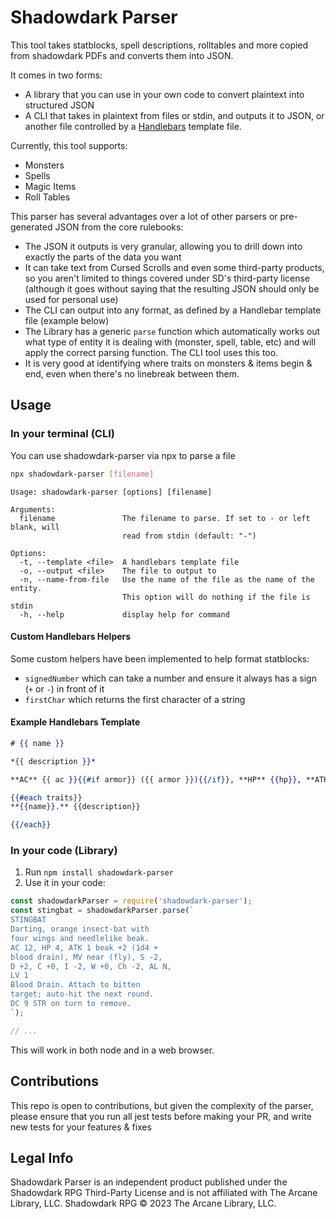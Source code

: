 # Shadowdark Parser

This tool takes statblocks, spell descriptions, rolltables and more copied from shadowdark PDFs and converts them into JSON.

It comes in two forms: 

- A library that you can use in your own code to convert plaintext into structured JSON
- A CLI that takes in plaintext from files or stdin, and outputs it to JSON, or another file controlled by a [Handlebars](https://handlebarsjs.com/) template file.

Currently, this tool supports:

- Monsters
- Spells
- Magic Items
- Roll Tables

This parser has several advantages over a lot of other parsers or pre-generated JSON from the core rulebooks:

- The JSON it outputs is very granular, allowing you to drill down into exactly the parts of the data you want
- It can take text from Cursed Scrolls and even some third-party products, so you aren't limited to things covered under SD's third-party license (although it goes without saying that the resulting JSON should only be used for personal use)
- The CLI can output into any format, as defined by a Handlebar template file (example below)
- The Library has a generic `parse` function which automatically works out what type of entity it is dealing with (monster, spell, table, etc) and will apply the correct parsing function. The CLI tool uses this too.
- It is very good at identifying where traits on monsters & items begin & end, even when there's no linebreak between them.


## Usage

### In your terminal (CLI)

You can use shadowdark-parser via npx to parse a file

```bash
npx shadowdark-parser [filename]
```

```
Usage: shadowdark-parser [options] [filename]

Arguments:
  filename               The filename to parse. If set to - or left blank, will
                         read from stdin (default: "-")

Options:
  -t, --template <file>  A handlebars template file
  -o, --output <file>    The file to output to
  -n, --name-from-file   Use the name of the file as the name of the entity.
                         This option will do nothing if the file is stdin
  -h, --help             display help for command
```

#### Custom Handlebars Helpers

Some custom helpers have been implemented to help format statblocks:

- `signedNumber` which can take a number and ensure it always has a sign (`+` or `-`) in front of it
- `firstChar` which returns the first character of a string

#### Example Handlebars Template

```hbs
# {{ name }}

*{{ description }}*

**AC** {{ ac }}{{#if armor}} ({{ armor }}){{/if}}, **HP** {{hp}}, **ATK** {{#each attacks}}{{#each this}}{{quantity}} {{name}} {{bonus}}{{#if damage}} ({{damage}}){{/if}}{{#unless @last}} and {{/unless}}{{/each}}{{#unless @last}} or {{/unless}}{{/each}}, **MV** {{ movementDistance }}{{#if movementType}} ({{movementType}}){{/if}}, **S** {{signedNumber strength}}, **D** {{signedNumber dexterity}}, **C** {{signedNumber constitution}}, **I** {{signedNumber intelligence}}, **W** {{signedNumber wisdom}}, **Ch** {{signedNumber charisma}}, **AL** {{firstChar alignment}}, **LV** {{level}}

{{#each traits}}
**{{name}}.** {{description}}

{{/each}}
```

### In your code (Library)

1. Run `npm install shadowdark-parser`
2. Use it in your code:

```js
const shadowdarkParser = require('shadowdark-parser');
const stingbat = shadowdarkParser.parse(`
STINGBAT
Darting, orange insect-bat with
four wings and needlelike beak.
AC 12, HP 4, ATK 1 beak +2 (1d4 +
blood drain), MV near (fly), S -2,
D +2, C +0, I -2, W +0, Ch -2, AL N,
LV 1
Blood Drain. Attach to bitten
target; auto-hit the next round.
DC 9 STR on turn to remove.
`);

// ...
```

This will work in both node and in a web browser.

## Contributions

This repo is open to contributions, but given the complexity of the parser, please
ensure that you run all jest tests before making your PR, and write new tests for your features & fixes

## Legal Info
Shadowdark Parser is an independent product published under the Shadowdark RPG Third-Party License and is not affiliated with The Arcane Library, LLC. Shadowdark RPG © 2023 The Arcane Library, LLC.
